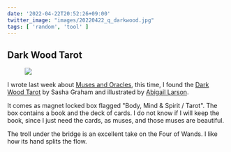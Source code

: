 ```yaml
---
date: '2022-04-22T20:52:26+09:00'
twitter_image: "images/20220422_q_darkwood.jpg"
tags: [ 'random', 'tool' ]
---
```


## Dark Wood Tarot

<figure class="banner noborder">
<a href="https://www.amazon.com/Dark-Wood-Tarot-Sasha-Graham/dp/0738759309"><img src="images/20220422_darkwood.jpg" loading="lazy" /></a>
<figcaption>
</figcaption>
</figure>

I wrote last week about [Muses and Oracles](20220415.html?f=dark_wood_tarot&t=Oblique_and_Oracles), this time, I found the [Dark Wood Tarot](https://www.amazon.com/Dark-Wood-Tarot-Sasha-Graham/dp/0738759309) by Sasha Graham and illustrated by [Abigail Larson](https://abigaillarson.com/).

It comes as magnet locked box flagged "Body, Mind & Spirit / Tarot". The box contains a book and the deck of cards. I do not know if I will keep the book, since I just need the cards, as muses, and those muses are beautiful.

The troll under the bridge is an excellent take on the Four of Wands. I like how its hand splits the flow.

